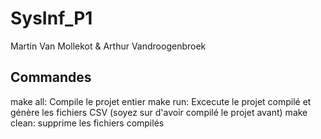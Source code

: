 # SysInf_P1
Martin Van Mollekot & Arthur Vandroogenbroek

## Commandes
make all: Compile le projet entier
make run: Excecute le projet compilé et génère les fichiers CSV (soyez sur d'avoir compilé le projet avant)
make clean: supprime les fichiers compilés
